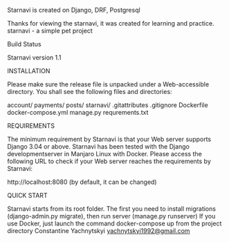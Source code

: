 Starnavi is created on Django, DRF, Postgresql

Thanks for viewing the starnavi, it was created for learning and practice. starnavi - a simple pet project

Build Status

Starnavi version 1.1

INSTALLATION

Please make sure the release file is unpacked under a Web-accessible directory. You shall see the following files and directories:

account/
payments/
posts/
starnavi/
.gitattributes
.gitignore
Dockerfile
docker-compose.yml
manage.py
requrements.txt


REQUIREMENTS

The minimum requirement by Starnavi is that your Web server supports Django 3.04 or above. Starnavi has been tested with the Django developmentserver in Manjaro Linux with Docker. Please access the following URL to check if your Web server reaches the requirements by Starnavi:

http://localhost:8080 (by default, it can be changed)

QUICK START

Starnavi starts from its root folder. The first you need to install migrations (django-admin.py migrate), then run server (manage.py runserver)
If you use Docker, just launch the command docker-compose up from the project directory
Constantine Yachnytskyi yachnytskyi1992@gmail.com
